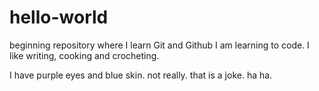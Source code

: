# hello-world
beginning repository where I learn Git and Github
I am learning to code. I like writing, cooking and crocheting.

I have purple eyes and blue skin.
not really. that is a joke. ha ha.
